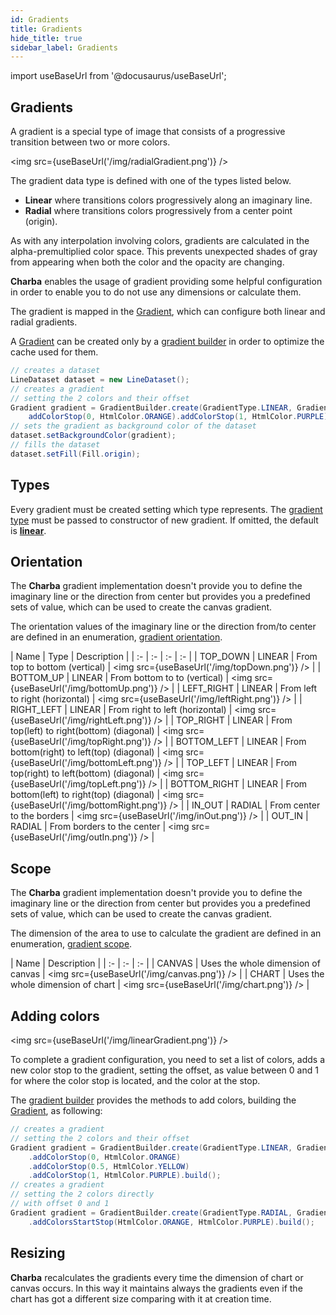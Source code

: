 ```yaml
---
id: Gradients
title: Gradients
hide_title: true
sidebar_label: Gradients
---
```

import useBaseUrl from '@docusaurus/useBaseUrl';

## Gradients

A gradient is a special type of image that consists of a progressive transition between two or more colors.

<img src={useBaseUrl('/img/radialGradient.png')} />

The gradient data type is defined with one of the types listed below.

 * **Linear** where transitions colors progressively along an imaginary line. 
 * **Radial** where transitions colors progressively from a center point (origin).
 
As with any interpolation involving colors, gradients are calculated in the alpha-premultiplied color space. This prevents unexpected shades of gray from appearing when both the color and the opacity are changing.

**Charba** enables the usage of gradient providing some helpful configuration in order to enable you to do not use any dimensions or calculate them.

The gradient is mapped in the [Gradient](https://pepstock-org.github.io/Charba/6.4/org/pepstock/charba/client/colors/Gradient.html), which can configure both linear and radial gradients.

A [Gradient](https://pepstock-org.github.io/Charba/6.4/org/pepstock/charba/client/colors/Gradient.html) can be created only by a [gradient builder](https://pepstock-org.github.io/Charba/6.4/org/pepstock/charba/client/colors/GradientBuilder.html) in order to optimize the cache used for them. 

```java
// creates a dataset
LineDataset dataset = new LineDataset();
// creates a gradient     
// setting the 2 colors and their offset
Gradient gradient = GradientBuilder.create(GradientType.LINEAR, GradientScope.CHART).
	addColorStop(0, HtmlColor.ORANGE).addColorStop(1, HtmlColor.PURPLE).build();
// sets the gradient as background color of the dataset      
dataset.setBackgroundColor(gradient);
// fills the dataset
dataset.setFill(Fill.origin);
```

## Types

Every gradient must be created setting which type represents. The [gradient type](https://pepstock-org.github.io/Charba/6.4/org/pepstock/charba/client/colors/GradientType.html) must be passed to constructor of new gradient. If omitted, the default is **[linear](https://pepstock-org.github.io/Charba/6.4/org/pepstock/charba/client/colors/GradientType.html#LINEAR)**.

## Orientation

The **Charba** gradient implementation doesn't provide you to define the imaginary line or the direction from center but provides you a predefined sets of value, which can be used to create the canvas gradient.

The orientation values of the imaginary line or the direction from/to center are defined in an enumeration, [gradient orientation](https://pepstock-org.github.io/Charba/6.4/org/pepstock/charba/client/colors/GradientOrientation.html).

| Name | Type | Description |
| :- | :- | :- | :- |
| TOP_DOWN | LINEAR | From top to bottom (vertical) | <img src={useBaseUrl('/img/topDown.png')} /> |
| BOTTOM_UP | LINEAR | From bottom to to (vertical) | <img src={useBaseUrl('/img/bottomUp.png')} /> |
| LEFT_RIGHT | LINEAR | From left to right (horizontal) | <img src={useBaseUrl('/img/leftRight.png')} /> |
| RIGHT_LEFT | LINEAR | From right to left (horizontal) | <img src={useBaseUrl('/img/rightLeft.png')} /> |
| TOP_RIGHT | LINEAR | From top(left) to right(bottom) (diagonal) | <img src={useBaseUrl('/img/topRight.png')} /> |
| BOTTOM_LEFT | LINEAR | From bottom(right) to left(top) (diagonal) | <img src={useBaseUrl('/img/bottomLeft.png')} /> |
| TOP_LEFT | LINEAR | From top(right) to left(bottom) (diagonal) | <img src={useBaseUrl('/img/topLeft.png')} /> |
| BOTTOM_RIGHT | LINEAR | From bottom(left) to right(top) (diagonal) | <img src={useBaseUrl('/img/bottomRight.png')} /> |
| IN_OUT | RADIAL | From center to the borders | <img src={useBaseUrl('/img/inOut.png')} /> |
| OUT_IN | RADIAL | From borders to the center | <img src={useBaseUrl('/img/outIn.png')} /> |

## Scope

The **Charba** gradient implementation doesn't provide you to define the imaginary line or the direction from center but provides you a predefined sets of value, which can be used to create the canvas gradient.

The dimension of the area to use to calculate the gradient are defined in an enumeration, [gradient scope](https://pepstock-org.github.io/Charba/6.4/org/pepstock/charba/client/colors/GradientScope.html).

| Name | Description |
| :- | :- | :- |
| CANVAS | Uses the whole dimension of canvas | <img src={useBaseUrl('/img/canvas.png')} /> |
| CHART | Uses the whole dimension of chart | <img src={useBaseUrl('/img/chart.png')} /> |

## Adding colors

<img src={useBaseUrl('/img/linearGradient.png')} />

To complete a gradient configuration, you need to set a list of colors, adds a new color stop to the gradient, setting the offset, as value between 0 and 1 for where the color stop is located, and the color at the stop.

The [gradient builder](https://pepstock-org.github.io/Charba/6.4/org/pepstock/charba/client/colors/GradientBuilder.html) provides the methods to add colors, building the [Gradient](https://pepstock-org.github.io/Charba/6.4/org/pepstock/charba/client/colors/Gradient.html), as following:

```java
// creates a gradient     
// setting the 2 colors and their offset
Gradient gradient = GradientBuilder.create(GradientType.LINEAR, GradientScope.CHART)
	.addColorStop(0, HtmlColor.ORANGE)
	.addColorStop(0.5, HtmlColor.YELLOW)
	.addColorStop(1, HtmlColor.PURPLE).build();
// creates a gradient     
// setting the 2 colors directly
// with offset 0 and 1
Gradient gradient = GradientBuilder.create(GradientType.RADIAL, GradientScope.CANVAS)
	.addColorsStartStop(HtmlColor.ORANGE, HtmlColor.PURPLE).build();
```

## Resizing

**Charba** recalculates the gradients every time the dimension of chart or canvas occurs. In this way it maintains always the gradients even if the chart has got a different size comparing with it at creation time.
